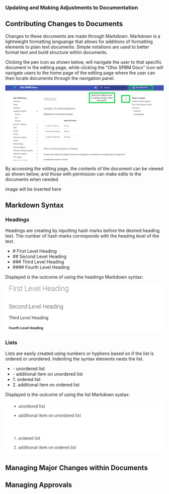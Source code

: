 ### Updating and Making Adjustments to Documentation

## Contributing Changes to Documents

Changes to these documents are made through Markdown. Markdown is a lightweight formatting languange that allows for additions of formatting elements to plain text documents. Simple notations are used to better format text and build structure within documents. 

Clicking the pen icon as shown below, will navigate the user to that specific document in the editing page, while clicking the "Ohio SPBM Docs" icon will navigate users to the home page of the editing page where the user can then locate documents through the navigation panel. 

![](img/updating_documents1.png)

By accessing the editing page, the contents of the document can be viewed as shown below, and those with permission can make edits to the documents when needed.

image will be inserted here

## Markdown Syntax

### Headings 

Headings are creating by inputting hash marks before the desired heading text. The number of hash marks corresponds with the heading level of the text.

 - \# First Level Heading
 - \#\# Second Level Heading
 - \#\#\# Third Level Heading
 - \#\#\#\# Fourth Level Heading 

Displayed is the outcome of using the headings Markdown syntax:

![](img/Headings1.PNG)

### Lists

Lists are easily created using numbers or hyphens based on if the list is ordered or unordered. Indenting the syntax elements nests the list.

- \- unordered list
- \- additional item on unordered list
- 1\. ordered list
- 2\. additional item on ordered list  

Displayed is the outcome of using the list Markdown systax:

![](img/lists.PNG)

## Managing Major Changes within Documents

## Managing Approvals 